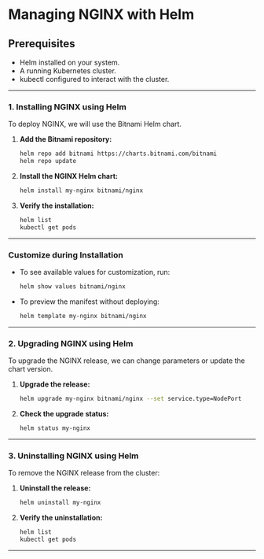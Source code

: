 # Managing NGINX with Helm    

## Prerequisites

* Helm installed on your system.
* A running Kubernetes cluster.
* kubectl configured to interact with the cluster.

---

### 1. Installing NGINX using Helm

To deploy NGINX, we will use the Bitnami Helm chart.

1. **Add the Bitnami repository:**

   ```bash
   helm repo add bitnami https://charts.bitnami.com/bitnami
   helm repo update
   ```

2. **Install the NGINX Helm chart:**

   ```bash
   helm install my-nginx bitnami/nginx
   ```

3. **Verify the installation:**

   ```bash
   helm list
   kubectl get pods
   ```

---

### Customize during Installation

* To see available values for customization, run:

  ```bash
  helm show values bitnami/nginx
  ```
* To preview the manifest without deploying:

  ```bash
  helm template my-nginx bitnami/nginx
  ```

---

### 2. Upgrading NGINX using Helm

To upgrade the NGINX release, we can change parameters or update the chart version.

1. **Upgrade the release:**

   ```bash
   helm upgrade my-nginx bitnami/nginx --set service.type=NodePort
   ```

2. **Check the upgrade status:**

   ```bash
   helm status my-nginx
   ```

---

### 3. Uninstalling NGINX using Helm

To remove the NGINX release from the cluster:

1. **Uninstall the release:**

   ```bash
   helm uninstall my-nginx
   ```

2. **Verify the uninstallation:**

   ```bash
   helm list
   kubectl get pods
   ```

---



